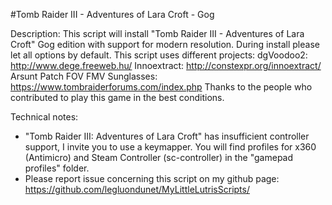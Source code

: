 #Tomb Raider III - Adventures of Lara Croft - Gog

Description:
This script will install "Tomb Raider III - Adventures of Lara Croft" Gog edition with support for modern resolution.
During install please let all options by default.
This script uses different projects:
dgVoodoo2: http://www.dege.freeweb.hu/
Innoextract: http://constexpr.org/innoextract/
Arsunt Patch FOV FMV Sunglasses: https://www.tombraiderforums.com/index.php
Thanks to the people who contributed to play this game in the best conditions.

Technical notes:
- "Tomb Raider III: Adventures of Lara Croft" has insufficient controller support, I invite you to use a keymapper. You will find profiles for x360 (Antimicro) and Steam Controller (sc-controller) in the "gamepad profiles" folder.
- Please report issue concerning this script on my github page:
https://github.com/legluondunet/MyLittleLutrisScripts/
